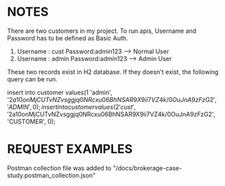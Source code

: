 # NOTES

There are two customers in my project. To run apis, Username and Password has to be defined as Basic Auth.

1. Username : cust  Password:admin123 --> Normal User
2. Username : admin Password:admin123 --> Admin User

These two records exist in H2 database. If they doesn't exist, the following query can be run. 

insert into customer values(1 'admin', '$2a$10$onMjCUTvNZvsggjq0NRcxu06BhNSAR9X9ii7VZ4k/0OuJnA9zFzG2', 'ADMIN', 0);
insert into customer values(2 'cust', '$2a$10$onMjCUTvNZvsggjq0NRcxu06BhNSAR9X9ii7VZ4k/0OuJnA9zFzG2', 'CUSTOMER', 0);

# REQUEST EXAMPLES
Postman collection file was added to "/docs/brokerage-case-study.postman_collection.json"
